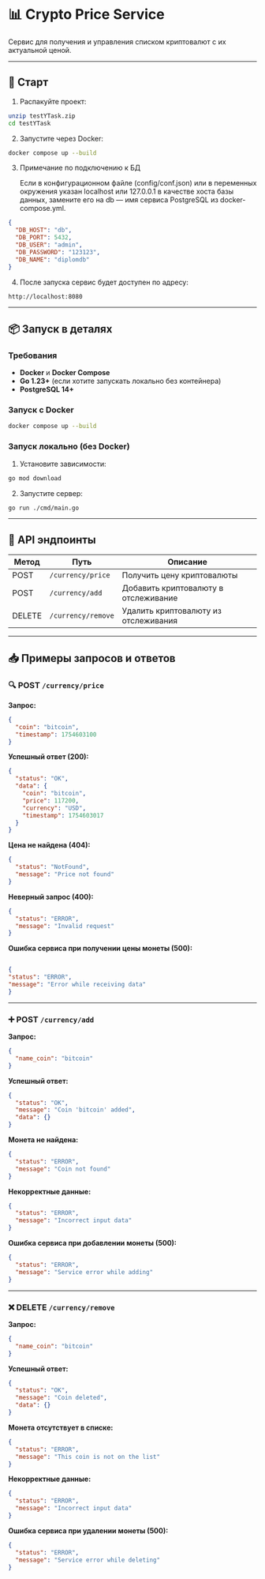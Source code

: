 # 📊 Crypto Price Service

Сервис для получения и управления списком криптовалют с их актуальной ценой.

---

## 🚀 Старт

1. Распакуйте проект:
```bash
unzip testYTask.zip
cd testYTask
```

2. Запустите через Docker:
```bash
docker compose up --build
```

3. Примечание по подключению к БД

   Если в конфигурационном файле (config/conf.json) или в переменных окружения указан localhost или 127.0.0.1 в качестве хоста базы данных, замените его на db — имя сервиса PostgreSQL из docker-compose.yml.
```json
{
  "DB_HOST": "db",
  "DB_PORT": 5432,
  "DB_USER": "admin",
  "DB_PASSWORD": "123123",
  "DB_NAME": "diplomdb"
}

```

4. После запуска сервис будет доступен по адресу:
```
http://localhost:8080
```

---

## 📦 Запуск в деталях

### Требования
- **Docker** и **Docker Compose**
- **Go 1.23+** (если хотите запускать локально без контейнера)
- **PostgreSQL 14+**

### Запуск с Docker
```bash
docker compose up --build
```

### Запуск локально (без Docker)
1. Установите зависимости:
```bash
go mod download
```
2. Запустите сервер:
```bash
go run ./cmd/main.go
```

---

## 📡 API эндпоинты

| Метод  | Путь                | Описание                                 |
|--------|---------------------|------------------------------------------|
| POST   | `/currency/price`   | Получить цену криптовалюты               |
| POST   | `/currency/add`     | Добавить криптовалюту в отслеживание     |
| DELETE | `/currency/remove`  | Удалить криптовалюту из отслеживания     |

---

## 📥 Примеры запросов и ответов

### 🔍 POST `/currency/price`

**Запрос:**
```json
{
  "coin": "bitcoin",
  "timestamp": 1754603100
}
```

**Успешный ответ (200):**
```json
{
  "status": "OK",
  "data": {
    "coin": "bitcoin",
    "price": 117200,
    "currency": "USD",
    "timestamp": 1754603017
  }
}
```

**Цена не найдена (404):**
```json
{
  "status": "NotFound",
  "message": "Price not found"
}
```

**Неверный запрос (400):**
```json
{
  "status": "ERROR",
  "message": "Invalid request"
}
```

**Ошибка сервиса при получении цены монеты (500):**
```json

{
"status": "ERROR",
"message": "Error while receiving data"
}
```

---

### ➕ POST `/currency/add`

**Запрос:**
```json
{
  "name_coin": "bitcoin"
}
```

**Успешный ответ:**
```json
{
  "status": "OK",
  "message": "Coin 'bitcoin' added",
  "data": {}
}
```

**Монета не найдена:**
```json
{
  "status": "ERROR",
  "message": "Coin not found"
}
```

**Некорректные данные:**
```json
{
  "status": "ERROR",
  "message": "Incorrect input data"
}
```
**Ошибка сервиса при добавлении монеты (500):**
```json
{
  "status": "ERROR",
  "message": "Service error while adding"
}

```

---

### ❌ DELETE `/currency/remove`

**Запрос:**
```json
{
  "name_coin": "bitcoin"
}
```

**Успешный ответ:**
```json
{
  "status": "OK",
  "message": "Coin deleted",
  "data": {}
}
```

**Монета отсутствует в списке:**
```json
{
  "status": "ERROR",
  "message": "This coin is not on the list"
}
```

**Некорректные данные:**
```json
{
  "status": "ERROR",
  "message": "Incorrect input data"
}
```
**Ошибка сервиса при удалении монеты (500):**
```json
{
  "status": "ERROR",
  "message": "Service error while deleting"
}
```


